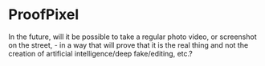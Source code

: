 # ProofPixel
In the future, will it be possible to take a regular photo video, or screenshot on the street, - in a way that will prove that it is the real thing and not the creation of artificial intelligence/deep fake/editing, etc.?
